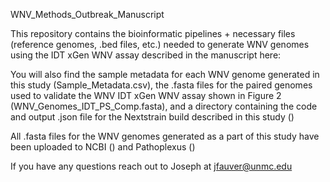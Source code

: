 WNV_Methods_Outbreak_Manuscript

This repository contains the bioinformatic pipelines + necessary files (reference genomes, .bed files, etc.) needed to generate WNV genomes using the IDT xGen WNV assay described in the manuscript here:

You will also find the sample metadata for each WNV genome generated in this study (Sample_Metadata.csv), the .fasta files for the paired genomes used to validate the WNV IDT xGen WNV assay shown in Figure 2 (WNV_Genomes_IDT_PS_Comp.fasta), and a directory containing the code and output .json file for the Nextstrain build described in this study ()

All .fasta files for the WNV genomes generated as a part of this study have been uploaded to NCBI () and Pathoplexus ()

If you have any questions reach out to Joseph at jfauver@unmc.edu

